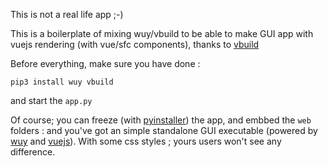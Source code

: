 This is not a real life app ;-)

This is a boilerplate of mixing wuy/vbuild to be able to make GUI app with vuejs rendering (with vue/sfc components), thanks to [vbuild](https://github.com/manatlan/vbuild)

Before everything, make sure you have done :

```
pip3 install wuy vbuild
```

and start the `app.py`

Of course; you can freeze (with [pyinstaller](https://www.pyinstaller.org/)) the app, and embbed the ``web`` folders : and you've got an simple standalone GUI executable (powered by [wuy](https://github.com/manatlan/wuy) and [vuejs](https://vuejs.org/)). With some css styles ; yours users won't see any difference.
